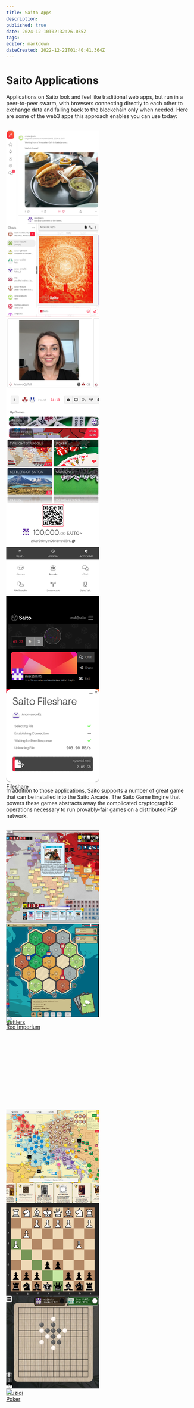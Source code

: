 ```yaml
---
title: Saito Apps
description: 
published: true
date: 2024-12-10T02:32:26.035Z
tags: 
editor: markdown
dateCreated: 2022-12-21T01:40:41.364Z
---
```


# Saito Applications

Applications on Saito look and feel like traditional web apps, but run in a peer-to-peer swarm, with browsers connecting directly to each other to exchange data and falling back to the blockchain only when needed. Here are some of the web3 apps this approach enables you can use today:

<br/>

<style>
  .app_box {
  height: 250px;
  width: 250px;
  }
</style>

<div class="app_container">

  <a href="/tech/applications/redsquare">
    <div class="app_box">
       <div class="app_img">
         <!--<img src="/red-square-menu.png" />-->
         <img src="/rs-food-pic-sq.png" />
       </div>
       <div class="app_title">RedSquare</div>
    </div>
  </a>
  
  <a href="/tech/applications/chat">
    <div class="app_box">
       <div class="app_img">
         <img src="/chat-nov-2024.png" />
       </div>
       <div class="app_title">Saito Chat</div>
    </div>
  </a>

  <a href="/tech/applications/videocall">
    <div class="app_box">
       <div class="app_img">
         <img src="/video-call-woman.png" />
       </div>
       <div class="app_title">Video Calls</div>
    </div>
  </a>

  <a href="/tech/applications/arcade">
    <div class="app_box">
       <div class="app_img">
         <img src="/arcade-sq.png" />
       </div>
       <div class="app_title">Saito Arcade</div>
     </div>
  </a>

  <a href="/tech/applications/wallet">
    <div class="app_box">
       <div class="app_img">
         <img src="/waqllet-sq.png" />
       </div>
       <div class="app_title">Saito Wallet</div>
    </div>
  </a>

  <a href="/tech/applications/swarmcast">
    <div class="app_box">
      <div class="app_img">
        <img src="/swarmcast-small.png" />
      </div>
      <div class="app_title">Swarmcast</div>
    </div>
  </a>
  
  <a href="/tech/applications/fileshare">
    <div class="app_box">
      <div class="app_img">
        <img src="/fileshare-sq.png" />
      </div>
      <div class="app_title">Fileshare</div>
    </div>
  </a>

</div>

<p>In addition to those applications, Saito supports a number of great game that can be installed into the Saito Arcade. The Saito Game Engine that powers these games abstracts away the complicated cryptographic operations necessary to run provably-fair games on a distributed P2P network. </p>

<br/>
<div class="app_container">

  <a href="/tech/applications/twilight">
    <div class="app_box">
       <div class="app_img">
         <!--<img src="https://saito.io/twilight/img/arcade/arcade.jpg" />-->
         <img src="/ts-sq.png" />
       </div>
       <div class="app_title">Twilight Struggle</div>
    </div>
  </a>

  <a href="/tech/applications/settlers">
    <div class="app_box">
       <div class="app_img">
         <!--<img src="https://saito.io/settlers/img/arcade/arcade.jpg" />-->
         <img src="/settlers-sq.png" />
       </div>
       <div class="app_title">Settlers</div>
    </div>
  </a>

  <a href="/tech/applications/imperium">
    <div class="app_box">
       <div class="app_img">
         <img src="https://staging.saito.io/imperium/img/arcade/arcade.jpg" />
       </div>
       <div class="app_title">Red Imperium</div>
     </div>
  </a>

  <a href="/tech/applications/his">
    <div class="app_box">
       <div class="app_img">
         <!--<img src="https://staging.saito.io/his/img/arcade/arcade.jpg" />-->
         <img src="/his-sq.png" />
       </div>
       <div class="app_title">Here I Stand</div>
    </div>
  </a>
  <a href="/tech/applications/chess">
    <div class="app_box">
      <div class="app_img">
        <!--<img src="https://saito.io/chess/img/arcade/arcade.jpg" />-->
        <img src="/chess-sq.png" />
      </div>
      <div class="app_title">Chess</div>
    </div>
  </a>

  <a href="/tech/applications/wuziqi">
    <div class="app_box">
      <div class="app_img">
        <!-- <img src="https://saito.io/wuziqi/img/arcade/arcade.jpg" /> -->
        <img src="/wuziqi-sq.png" />
      </div>
      <div class="app_title">Wuziqi</div>
    </div>
  </a>

  <a href="/tech/applications/poker">
    <div class="app_box">
      <div class="app_img">
        <img src="https://saito.io/poker/img/arcade/arcade.jpg" />
      </div>
      <div class="app_title">Poker</div>
    </div>
  </a>

</div>

## Build Your Own Application?

Developers can see our full list of [available modules](https://github.com/SaitoTech/saito-lite-rust/tree/master/mods) to get a sense of what it is possible to build atop Saito. We have a [tutorial series](https://wiki.saito.io/en/tech/applications/building_apps) that explains how to get started building Saito applications, and encourage all developers seriously interested in putting together an application to contact the team for help getting started.


